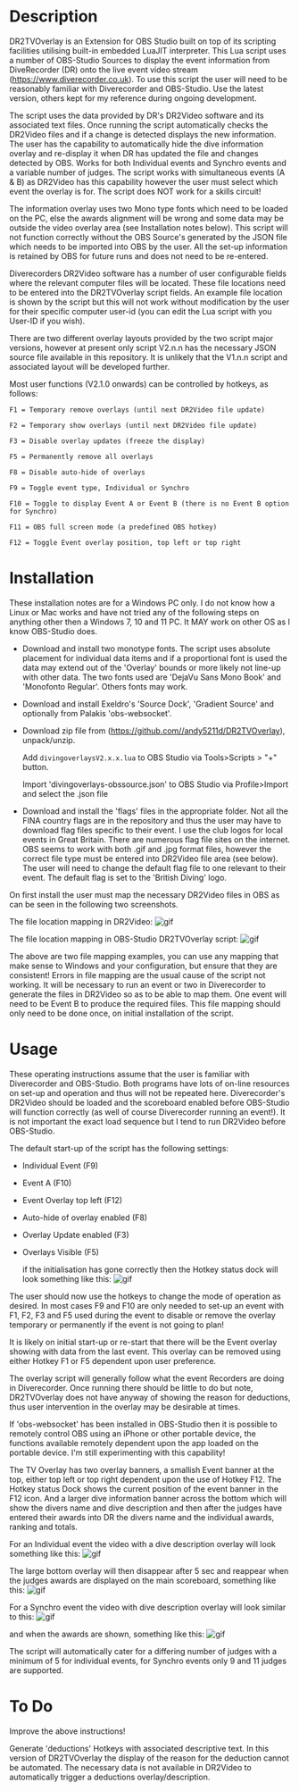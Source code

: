# Description
DR2TVOverlay is an Extension for OBS Studio built on top of its scripting facilities utilising built-in embedded LuaJIT
interpreter. This Lua script uses a number of OBS-Studio Sources to display the event information from DiveRecorder (DR) onto
the live event video stream (https://www.diverecorder.co.uk).  To use this script the user will need to be reasonably familiar
with Diverecorder and OBS-Studio.  Use the latest version, others kept for my reference during ongoing development.

The script uses the data provided by DR's DR2Video software and its associated text files.  Once running the script
automatically checks the DR2Video files and if a change is detected displays the new information.  The user has the 
capability to automatically hide the dive information overlay and re-display it when DR has updated the file and changes
detected by OBS.  Works for both Individual events and Synchro events and a variable number of judges.  The script works 
with simultaneous events (A & B) as DR2Video has this capability however the user must select which event the overlay is for.
The script does NOT work for a skills circuit!

The information overlay uses two Mono type fonts which need to be loaded on the PC, else the awards alignment will be wrong
and some data may be outside the video overlay area (see Installation notes below).  This script will not function 
correctly without the OBS Source's generated by the JSON file which needs to be imported into OBS by the user.  All the
set-up information is retained by OBS for future runs and does not need to be re-entered.

Diverecorders DR2Video software has a number of user configurable fields where the relevant computer files will be located. 
These file locations need to be entered into the DR2TVOverlay script fields.  An example file location is shown by the script
but this will not work without modification by the user for their specific computer user-id (you can edit the Lua script with
you User-ID if you wish).

There are two different overlay layouts provided by the two script major versions, however at present only script V2.n.n has
the necessary JSON source file available in this repository.  It is unlikely that the V1.n.n script and associated layout 
will be developed further.  

Most user functions (V2.1.0 onwards) can be controlled by hotkeys, as follows:

    F1 = Temporary remove overlays (until next DR2Video file update)

    F2 = Temporary show overlays (until next DR2Video file update)

    F3 = Disable overlay updates (freeze the display)

    F5 = Permanently remove all overlays

    F8 = Disable auto-hide of overlays

    F9 = Toggle event type, Individual or Synchro

    F10 = Toggle to display Event A or Event B (there is no Event B option for Synchro)

    F11 = OBS full screen mode (a predefined OBS hotkey)
    
    F12 = Toggle Event overlay position, top left or top right

# Installation 
These installation notes are for a Windows PC only.  I do not know how a Linux or Mac works and have not tried any of the
following steps on anything other then a Windows 7, 10 and 11 PC.  It MAY work on other OS as I know OBS-Studio does.

- Download and install two monotype fonts.   The script uses absolute placement for individual data items and if a
proportional font is used the data may extend out of the 'Overlay' bounds or more likely not line-up with other data.  The 
two fonts used are 'DejaVu Sans Mono Book' and 'Monofonto Regular'.  Others fonts may work.

- Download and install Exeldro's 'Source Dock', 'Gradient Source' and optionally from Palakis 'obs-websocket'.

- Download zip file from (https://github.com//andy5211d/DR2TVOverlay), unpack/unzip.

    Add `divingoverlaysV2.x.x.lua` to OBS Studio via Tools>Scripts > "+" button. 

    Import 'divingoverlays-obssource.json' to OBS Studio via Profile>Import and select the .json file

- Download and install the 'flags' files in the appropriate folder.  Not all the FINA country flags are in the repository
and thus the user may have to download flag files specific to their event.  I use the club logos for local events in Great
Britain.  There are numerous flag file sites on the internet.  OBS seems to work with both .gif and .jpg format files,
however the correct file type must be entered into DR2Video file area (see below).  The user will need to change the
default flag file to one relevant to their event.  The default flag is set to the 'British Diving' logo.

On first install the user must map the necessary DR2Video files in OBS as can be seen in the following two screenshots.

The file location mapping in DR2Video:
![gif](https://github.com/andy5211d/DR2TVOverlay/blob/main/gifs/DR2Videofilelocations.gif)

The file location mapping in OBS-Studio DR2TVOverlay script:
![gif](https://github.com/andy5211d/DR2TVOverlay/blob/main/gifs/OBSscriptfilelocations.gif)

The above are two file mapping examples, you can use any mapping that make sense to Windows and your configuration, but
ensure that they are consistent!  Errors in file mapping are the usual cause of the script not working.  It will be
necessary to run an event or two in Diverecorder to generate the files in DR2Video so as to be able to map them. One event
will need to be Event B to produce the required files.  This file mapping should only need to be done once, on initial 
installation of the script. 

# Usage
These operating instructions assume that the user is familiar with Diverecorder and OBS-Studio.  Both programs have lots of
on-line resources on set-up and operation and thus will not be repeated here.  Diverecorder's DR2Video should be loaded and
the scoreboard enabled before OBS-Studio will function correctly (as well of course Diverecorder running an event!).  It is
not important the exact load sequence but I tend to run DR2Video before OBS-Studio.

The default start-up of the script has the following settings:
- Individual Event (F9)
- Event A (F10)
- Event Overlay top left (F12)
- Auto-hide of overlay enabled (F8)
- Overlay Update enabled (F3)
- Overlays Visible (F5)

    if the initialisation has gone correctly then the Hotkey status dock will look something like this:
![gif](https://github.com/andy5211d/DR2TVOverlay/blob/main/gifs/hotkeystatusdock.gif)

The user should now use the hotkeys to change the mode of operation as desired.  In most cases F9 and F10 are only needed
to set-up an event with F1, F2, F3 and F5 used during the event to disable or remove the overlay temporary or permanently
if the event is not going to plan!  

It is likely on initial start-up or re-start that there will be the Event overlay showing with data from the last event.
This overlay can be removed using either Hotkey F1 or F5 dependent upon user preference.  

The overlay script will generally follow what the event Recorders are doing in Diverecorder.  Once running there should be
little to do but note, DR2TVOverlay does not have anyway of showing the reason for deductions, thus user intervention in
the overlay may be desirable at times.

If 'obs-websocket' has been installed in OBS-Studio then it is possible to remotely control OBS using an iPhone or other
portable device, the functions available remotely dependent upon the app loaded on the portable device.  I'm still 
experimenting with this capability!  

The TV Overlay has two overlay banners, a smallish Event banner at the top, either top left or top right dependent upon
the use of Hotkey F12.  The Hotkey status Dock shows the current position of the event banner in the F12 icon.  And a 
larger dive information banner across the bottom which will show the divers name and dive description and then after
the judges have entered their awards into DR the divers name and the individual awards, ranking and totals.

For an Individual event the video with a dive description overlay will look something like this:
![gif](https://github.com/andy5211d/DR2TVOverlay/blob/main/gifs/IndividualDescription.gif)

The large bottom overlay will then disappear after 5 sec and reappear when the judges awards are displayed on the main 
scoreboard, something like this:
![gif](https://github.com/andy5211d/DR2TVOverlay/blob/main/gifs/IndividualAwards.gif)

For a Synchro event the video with dive description overlay will look similar to this:
![gif](https://github.com/andy5211d/DR2TVOverlay/blob/main/gifs/SynchroDescription.gif)

and when the awards are shown, something like this:
![gif](https://github.com/andy5211d/DR2TVOverlay/blob/main/gifs/SynchroAwards.gif)

The script will automatically cater for a differing number of judges with a minimum of 5 for individual events, for
Synchro events only 9 and 11 judges are supported.  

# To Do
Improve the above instructions!   

Generate 'deductions' Hotkeys with associated descriptive text.  In this version of DR2TVOverlay the display of
the reason for the deduction cannot be automated.  The necessary data is not available in DR2Video to automatically
trigger a deductions overlay/description.
